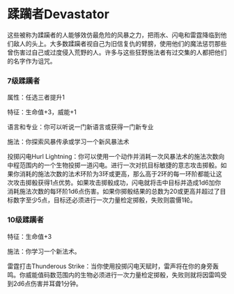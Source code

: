# 蹂躏者Devastator

这些被称为蹂躏者的人能够效仿最危险的风暴之力，把雨水、闪电和雷霆降临到他们敌人的头上。大多数蹂躏者视自己为旧信复仇的臂膀，使用他们的魔法惩罚那些曾伤害过自己或过度侵入荒野的人。许多与这些狂野施法者有过交集的人都把他们的名字作为诅咒。

### 7级蹂躏者

属性：任选三者提升1

特征：生命值+3，威能+1

语言和专业：你可以听说一门新语言或获得一门新专业

施法：你探索风暴传承或学习一个新风暴法术

投掷闪电Hurl
Lightning：你可以使用一个动作并消耗一次风暴法术的施法次数向中程范围内的一个生物投掷一道闪电。进行一次对抗目标敏捷的意志攻击掷骰。如果你消耗的施法次数的法术环阶为3环或更高，那么高于2环的每一环阶都能让这次攻击掷骰获得1点优势。如果攻击掷骰成功，闪电就将击中目标并造成1d6加你消耗施法次数的每环阶1d6点伤害。如果你掷骰结果的总数为20或更高并超过了目标数字至少5点，目标还必须进行一次力量检定掷骰，失败则震慑1轮。

### 10级蹂躏者

特征：生命值+3

施法：你学习一个新法术。

雷霆打击Thunderous
Strike：当你使用投掷闪电天赋时，雷声将在你的身旁轰鸣。你威能值码数范围内的生物必须进行一次力量检定掷骰，失败则就将因雷鸣受到2d6点伤害并耳聋1分钟。
